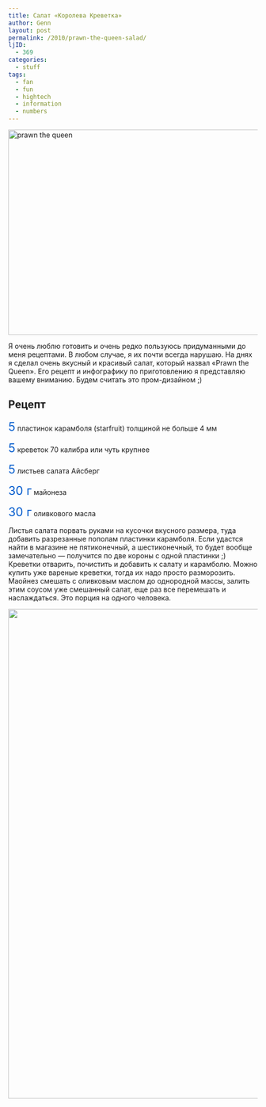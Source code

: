 ```yaml
---
title: Салат «Королева Креветка»
author: Genn
layout: post
permalink: /2010/prawn-the-queen-salad/
ljID:
  - 369
categories:
  - stuff
tags:
  - fan
  - fun
  - hightech
  - information
  - numbers
---
```

<img src="http://mega.genn.org/=^_^=/uploads/2010/01/prawnthequeen.png" alt="prawn the queen" width="636" height="414" />

Я очень люблю готовить и очень редко пользуюсь придуманными до меня рецептами. В любом случае, я их почти всегда нарушаю. На днях я сделал очень вкусный и красивый салат, который назвал «Prawn the Queen». Его рецепт и инфографику по приготовлению я представляю вашему вниманию. Будем считать это пром-дизайном ;)<!--more-->

## Рецепт

<span style="font-size: 24px; color: #005bcd;">5</span> пластинок карамболя (starfruit) толщиной не больше 4 мм

<span style="font-size: 24px; color: #005bcd;">5</span> креветок 70 калибра или чуть крупнее

<span style="font-size: 24px; color: #005bcd;">5</span> листьев салата Айсберг

<span style="font-size: 24px; color: #005bcd;">30 г</span> майонеза

<span style="font-size: 24px; color: #005bcd;">30 г</span> оливкового масла

Листья салата порвать руками на кусочки вкусного размера, туда добавить разрезанные пополам пластинки карамболя. Если удастся найти в магазине не пятиконечный, а шестиконечный, то будет вообще замечательно — получится по две короны с одной пластинки ;) Креветки отварить, почистить и добавить к салату и карамболю. Можно купить уже вареные креветки, тогда их надо просто разморозить. Маойнез смешать с оливковым маслом до однородной массы, залить этим соусом уже смешанный салат, еще раз все перемешать и наслаждаться. Это порция на одного человека.

<img src="http://mega.genn.org/=^_^=/uploads/2010/01/prawnthequeenrecipe.png" alt="" title="prawnthequeenrecipe" width="848" height="988" />